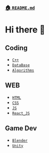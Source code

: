 ### [🏠 `README.md`](./README.md)

# Hi there 👋

## Coding
- [`C++`](./Note/C++/01_시작하기.md)
- [`DataBase`]()
- [`Algorithms`]()

## WEB
- [`HTML`]()
- [`CSS`]()
- [`JS`]()
- [`React_JS`]()

## Game Dev
- [`Blender`]()
- [`Unity`]()